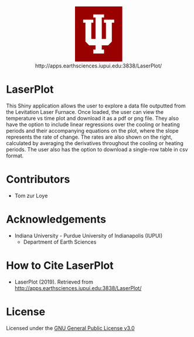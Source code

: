 <p align="center">
  <img src="www/trident_large.png">
  <br>
  http://apps.earthsciences.iupui.edu:3838/LaserPlot/
</p>

# LaserPlot

This Shiny application allows the user to explore a data file outputted from the Levitation Laser Furnace. Once loaded, the user can view the temperature vs time plot and download it as a pdf or png file. They also have the option to include linear regressions over the cooling or heating periods and their accompanying equations on the plot, where the slope represents the rate of change. The rates are also shown on the right, calculated by averaging the derivatives throughout the cooling or heating periods. The user also has the option to download a single-row table in csv format.

# Contributors
- Tom zur Loye

# Acknowledgements
- Indiana University - Purdue University of Indianapolis (IUPUI)
     - Department of Earth Sciences

# How to Cite LaserPlot
- LaserPlot (2019). Retrieved from http://apps.earthsciences.iupui.edu:3838/LaserPlot/

# License
Licensed under the [GNU General Public License v3.0](https://github.com/tzurloye/LaserPlot/blob/master/LICENSE)
